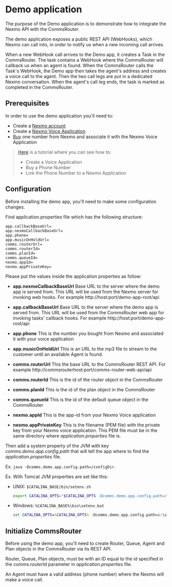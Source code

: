 # Demo application

The purpose of the Demo application is to demonstrate how to
integrate the Nexmo API with the CommsRouter.

The demo application exposes a public REST API (WebHooks),
which Nexmo can call into, in order to notify us when a new incoming call arrives.

When a new WebHook call arrives to the Demo app, it creates a Task in the CommsRouter.
The task contains a WebHook where the CommsRouter will callback us when an agent is found.
When the CommsRouter calls the Task's WebHook, the Demo app then takes the agent's address and
creates a voice call to the agent. Then the two call legs are put in a dedicated Nexmo conversation.
When the agent's call leg ends, the task is marked as completed in the CommsRouter.

## Prerequisites
In order to use the demo application you'll need to:

* Create a [Nexmo account](https://dashboard.nexmo.com/sign-up)
* Create a [Nexmo Voice Application](https://dashboard.nexmo.com/voice/create-application)
* [Buy](https://dashboard.nexmo.com/buy-numbers) one number from Nexmo and
  associate it with the Nexmo Voice Application
> [Here](https://developer.nexmo.com/tutorials/add-a-call-whisper-to-an-inbound-call#create-a-voice-application)
  is a tutorial where you can see how to:
> * Create a Voice Application
> * Buy a Phone Number
> * Link the Phone Number to a Nexmo Application

## Configuration

Before installing the demo app, you'll need to make some configuration changes.

Find application.properties file which has the following structure:
```
app.callbackBaseUrl=
app.nexmoCallbackBaseUrl=
app.phone=
app.musicOnHoldUrl=
comms.routerUrl=
comms.routerId=
comms.planId=
comms.queueId=
nexmo.appId=
nexmo.appPrivateKey=
```
Please put the values inside the application properties as follow:

* __app.nexmoCallbackBaseUrl__ Base URL to the server where the demo app is
  served from. This URL will be used from the Nexmo server for invoking web hooks. For example http://host:port/demo-app-root/api

* __app.callbackBaseUrl__ Base URL to the server where the demo app is served from. This URL will be used from the CommsRouter web app for invoking tasks' callback hooks. For example http://host:port/demo-app-root/api

* __app.phone__ This is the number you bought from Nexmo and associated it
  with your voice application

* __app.musicOnHoldUrl__ This is an URL to the mp3 file to stream to the customer until an available Agent is found.

* __comms.routerUrl__ This the base URL to the CommsRouter REST API.
  For example  http://commsrouterhost:port/comms-router-web-api/api

* __comms.routerId__ This is the id of the router object in the CommsRouter

* __comms.planId__ This is the id of the plan object in the CommsRouter

* __comms.queueId__ This is the id of the default queue object in the CommsRouter

* __nexmo.appId__ This is the app-id from your Nexmo Voice application

* __nexmo.appPrivateKey__ This is the filename (PEM file) with the private key
  from your Nexmo voice application. This PEM file must be in the same directory
  where _application.properties_ file is.

Then add a system property of the JVM with key _comms.demo.app.config.path_ that
will tell the app where to find the _application.properties_ file.

Ex. `java -Dcomms.demo.app.config.path=/configDir`.

Ex. With Tomcat JVM properties are set like this:
* UNIX: `$CATALINA_BASE/bin/setenv.sh`
  ```bash
  export CATALINA_OPTS="$CATALINA_OPTS -Dcomms.demo.app.config.path=/configDir"
  ```
* Windows: `%CATALINA_BASE%\bin\setenv.bat`
  ```bat
  set CATALINA_OPTS=%CATALINA_OPTS% -Dcomms.demo.app.config.path=c:\configDir
  ```

## Initialize CommsRouter

Before using the demo app, you'll need to create Router, Queue, Agent and Plan objects in the CommsRouter via its REST API.

Router, Queue, Plan objects, must be with an ID equal to the id specified in the *comms.routerId* parameter
in _application.properties_ file.

An Agent must have a valid address (phone number) where the Nexmo will make a voice call.
